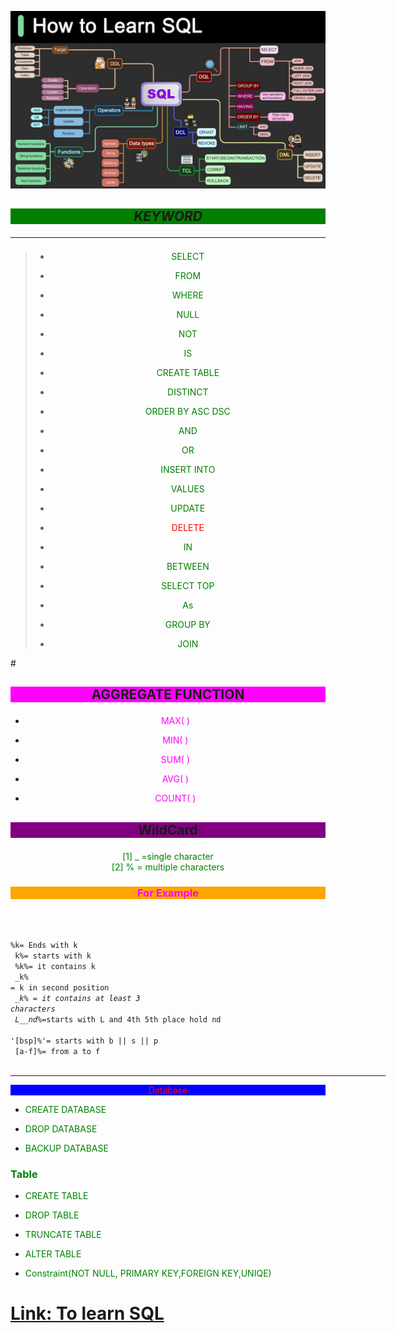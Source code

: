 ![alt text](sqlimg.jpg)

<center><h2><p style="background-color:green"><b><i> KEYWORD</i></b><br><hr></p></h2>

>* <p style="color: green">SELECT </p>
>* <p style="color: green">FROM</p>
>* <p style="color: green"> WHERE</p>
>* <p style="color: green">NULL</p>
>* <p style="color: green">NOT</p>
>* <p style="color: green">IS</p>
>* <p style="color: green">CREATE TABLE </p>
>* <p style="color: green">DISTINCT</p>
>* <p style="color: green">ORDER BY ASC  DSC</p>
>* <p style="color: green">AND</p>
>* <p style="color: green">OR</p>
>* <p style="color: green">INSERT INTO</p> 
>* <p style="color: green">VALUES</p>
>* <p style="color: green">UPDATE</p>
>* <p style="color: red">DELETE</p>
>* <p style="color: green">IN </p>
>* <p style="color: green">BETWEEN</p>
>* <p style="color: green">SELECT TOP</p>
>* <p style="color: green">As</p>
>* <p style="color: green">GROUP BY</p>
>* <p style="color: green">JOIN  </p>
</center>
#
<center><h2><p style="background-color:magenta"> AGGREGATE FUNCTION</p> 
</h2>

* <p style="color: magenta">MAX( )
* <p style="color: magenta">MIN( )
* <p style="color: magenta"> SUM( )
*  <p style="color: magenta"> AVG( )
* <p style="color:magenta"> COUNT( )<br>
</center>


<center><h2><p style="background-color:purple">WildCard</p></h2></center>
<center><p style="color:green">[1] _ =single character<br>
[2] % = multiple characters  </p></center>

 <center><h3 style="color:magenta"><p style="background-color:orange">For Example</p></h3></center>
 
<code>

%k= Ends with k<br>
k%= starts with k<br>
%k%= it contains k<br>
_k% = k in second position<br>
__k% = it contains at least 3 characters<br>
L__nd_%=starts with L and 4th 5th place hold nd <br>
'[bsp]%'= starts with b || s || p<br>
[a-f]%= from a to f <br>
</code>
<hr color="GREEN" width="600"/>
<center style="color:red"><p style="background-color:blue"> Database</p>  </center>


* <p style="color:green">CREATE DATABASE</p>
* <p style="color:green"> DROP DATABASE  </p>
* <p style="color:green"> BACKUP DATABASE </p>
<h3><p style="color:green"> Table</h3>  </p> 

* <p style="color:green">CREATE TABLE  </p>

* <p style="color:green">DROP TABLE</p>
* <p style="color:green"> TRUNCATE TABLE</p>
* <p style="color:green">ALTER TABLE</p>
* <p style="color:green">Constraint(NOT NULL, PRIMARY KEY,FOREIGN KEY,UNIQE)
</p>




# [Link: To learn SQL](https://www.w3schools.com/sql/)




